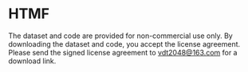 # HTMF

The dataset and code are provided for non-commercial use only. By downloading the dataset and code, you accept the license agreement. Please send the signed license agreement to vdt2048@163.com for a download link.

